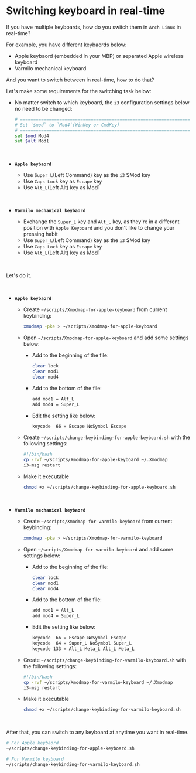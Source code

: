 # Switching keyboard in real-time

If you have multiple keyboards, how do you switch them in `Arch Linux` in real-time?

For example, you have different keybaords below:

- Apple keybaord (embedded in your MBP) or separated Apple wireless keyboard
- Varmilo mechanical keyboard

And you want to switch between in real-time, how to do that?

Let's make some requirements for the switching task below:

- No matter switch to which keyboard, the `i3` configuration settings below no need to be changed:

    ```bash
    # ===========================================================================
    # Set `$mod` to `Mod4`(WinKey or CmdKey)
    # ===========================================================================
    set $mod Mod4
    set $alt Mod1
    ```

</br>

- **`Apple keybaord`**

    - Use `Super_L`(Left Command) key as the `i3` $Mod key
    - Use `Caps Lock` key as `Escape` key
    - Use `Alt_L`(Left Alt) key as Mod1

</br>

- **`Varmilo mechanical keybaord`**

    - Exchange the `Super_L` key and `Alt_L` key, as they're in a different 
    position with `Apple Keyboard` and you don't like to change your pressing 
    habit
    - Use `Super_L`(Left Command) key as the `i3` $Mod key
    - Use `Caps Lock` key as `Escape` key
    - Use `Alt_L`(Left Alt) key as Mod1

</br>

Let's do it.

</br>

- **`Apple keybaord`**

    - Create `~/scripts/Xmodmap-for-apple-keyboard` from current keybinding:

        ```bash
        xmodmap -pke > ~/scripts/Xmodmap-for-apple-keyboard
        ```
    - Open `~/scripts/Xmodmap-for-apple-keyboard` and add some settings below:

        - Add to the beginning of the file:

            ```bash
            clear lock
            clear mod1
            clear mod4
            ```

        - Add to the bottom of the file:

            ```bash
            add mod1 = Alt_L
            add mod4 = Super_L
            ```

        - Edit the setting like below:

            ```bash
            keycode  66 = Escape NoSymbol Escape
            ```

    - Create `~/scripts/change-keybinding-for-apple-keyboard.sh` with the following settings:

        ```bash
        #!/bin/bash
        cp -rvf ~/scripts/Xmodmap-for-apple-keyboard ~/.Xmodmap
        i3-msg restart
        ```

    - Make it executable

        ```bash
        chmod +x ~/scripts/change-keybinding-for-apple-keyboard.sh
        ```

</br>

- **`Varmilo mechanical keybaord`**

    - Create `~/scripts/Xmodmap-for-varmilo-keyboard` from current keybinding:

        ```bash
        xmodmap -pke > ~/scripts/Xmodmap-for-varmilo-keyboard
        ```
    - Open `~/scripts/Xmodmap-for-varmilo-keyboard` and add some settings below:

        - Add to the beginning of the file:

            ```bash
            clear lock
            clear mod1
            clear mod4
            ```

        - Add to the bottom of the file:

            ```bash
            add mod1 = Alt_L
            add mod4 = Super_L
            ```

        - Edit the setting like below:

            ```bash
            keycode  66 = Escape NoSymbol Escape
            keycode  64 = Super_L NoSymbol Super_L
            keycode 133 = Alt_L Meta_L Alt_L Meta_L
            ```

    - Create `~/scripts/change-keybinding-for-varmilo-keyboard.sh` with the following settings:

        ```bash
        #!/bin/bash
        cp -rvf ~/scripts/Xmodmap-for-varmilo-keyboard ~/.Xmodmap
        i3-msg restart
        ```

    - Make it executable

        ```bash
        chmod +x ~/scripts/change-keybinding-for-varmilo-keyboard.sh
        ```

</br>

After that, you can switch to any keyboard at anytime you want in real-time.

```bash
# For Apple keybaord
~/scripts/change-keybinding-for-apple-keyboard.sh

# For Varmilo keyboard
~/scripts/change-keybinding-for-varmilo-keyboard.sh
```
